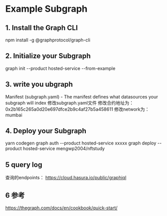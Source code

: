# Example Subgraph


## 1. Install the Graph CLI
npm install -g @graphprotocol/graph-cli

## 2. Initialize your Subgraph
graph init --product hosted-service --from-example

## 3. write you ubgraph
Manifest (subgraph.yaml) - The manifest defines what datasources your subgraph will index
修改subgraph.yaml文件
修改合约地址为： 0x2b165c265a0d20e697dfce2b9c4af27b5a458611
修改network为： mumbai

## 4. Deploy your Subgraph
yarn codegen
graph auth --product hosted-service xxxxx
graph deploy --product hosted-service mengwp2004/nftstudy

## 5 query log

查询的endpoints：
https://cloud.hasura.io/public/graphiql

## 6 参考
https://thegraph.com/docs/en/cookbook/quick-start/
